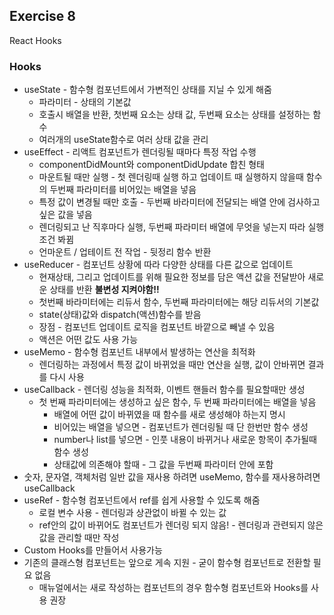 ## Exercise 8

React Hooks

### Hooks

* useState - 함수형 컴포넌트에서 가변적인 상태를 지닐 수 있게 해줌
  * 파라미터 - 상태의 기본값
  * 호출시 배열을 반환, 첫번째 요소는 상태 값, 두번째 요소는 상태를 설정하는 함수
  * 여러개의 useState함수로 여러 상태 값을 관리
* useEffect - 리액트 컴포넌트가 렌더링될 때마다 특정 작업 수행
  * componentDidMount와 componentDidUpdate 합친 형태
  * 마운트될 때만 실행 - 첫 렌더링때 실행 하고 업데이트 때 실행하지 않을때 함수의 두번째 파라미터를 비어있는 배열을 넣음
  * 특정 값이 변경될 때만 호출 - 두번째 바라미터에 전달되는 배열 안에 검사하고 싶은 값을 넣음
  * 렌더링되고 난 직후마다 실행, 두번째 파라미터 배열에 무엇을 넣는지 따라 실행 조건 봐뀜
  * 언마운트 / 업테이트 전 작업 - 뒷정리 함수 반환
* useReducer - 컴포넌트 상황에 따라 다양한 상태를 다른 값으로 업데이트
  * 현재상태, 그리고 업데이트를 위해 필요한 정보를 담은 액션 값을 전달받아 새로운 상태를 반환 **불변성 지켜야함!!**
  * 첫번째 바라미터에는 리듀서 함수, 두번째 파라미터에는 해당 리듀서의 기본값
  * state(상태)값와 dispatch(액션)함수를 받음
  * 장점 - 컴포넌트 업데이트 로직을 컴포넌트 바깥으로 빼낼 수 있음
  * 액션은 어떤 값도 사용 가능
* useMemo - 함수형 컴포넌트 내부에서 발생하는 연산을 최적화
  * 렌더링하는 과정에서 특정 값이 바뀌었을 때만 연산을 실행, 값이 안바뀌면 결과를 다시 사용
* useCallback - 렌더링 성능을 최적화, 이벤트 핸들러 함수를 필요할때만 생성
  * 첫 번째 파라미터에는 생성하고 싶은 함수, 두 번째 파라미터에는 배열을 넣음
    * 배열에 어떤 값이 바뀌였을 때 함수를 새로 생성해야 하는지 명시
    * 비어있는 배열을 넣으면 - 컴포넌트가 렌더링될 때 단 한번만 함수 생성
    * number나 list를 넣으면 - 인풋 내용이 바뀌거나 새로운 항목이 추가될때 함수 생성
    * 상태값에 의존해야 할때 - 그 값을 두번째 파라미터 안에 포함
* 숫자, 문자열, 객체처럼 일반 값을 재사용 하려면 useMemo, 함수를 재사용하려면 useCallback
* useRef - 함수형 컴포넌트에서 ref를 쉽게 사용할 수 있도록 해줌
  * 로컬 변수 사용 - 렌더링과 상관없이 바뀔 수 있는 값
  * ref안의 값이 바뀌어도 컴포넌트가 렌더링 되지 않음! - 렌더링과 관련되지 않은 값을 관리할 때만 작성
* Custom Hooks를 만들어서 사용가능
* 기존의 클래스형 컴포넌트는 앞으로 게속 지원 - 굳이 함수형 컴포넌트로 전환할 필요 없음
  * 매뉴얼에서는 새로 작성하는 컴포넌트의 경우 함수형 컴포넌트와 Hooks를 사용 권장
